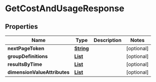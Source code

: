 

# GetCostAndUsageResponse


## Properties

| Name | Type | Description | Notes |
|------------ | ------------- | ------------- | -------------|
|**nextPageToken** | [**String**](String.md) |  |  [optional] |
|**groupDefinitions** | [**List**](List.md) |  |  [optional] |
|**resultsByTime** | [**List**](List.md) |  |  [optional] |
|**dimensionValueAttributes** | [**List**](List.md) |  |  [optional] |



